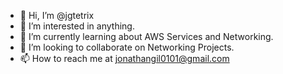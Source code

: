 - 👋 Hi, I’m @jgtetrix
- 👀 I’m interested in anything. 
- 🌱 I’m currently learning about AWS Services and Networking.
- 💞️ I’m looking to collaborate on Networking Projects.
- 📫 How to reach me at jonathangil0101@gmail.com

<!---
jgtetrix/jgtetrix is a ✨ special ✨ repository because its `README.md` (this file) appears on your GitHub profile.
You can click the Preview link to take a look at your changes.
--->
